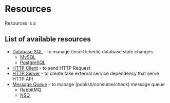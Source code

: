 # Resources

Resources is a

## List of available resources

* [Database SQL](https://alileza.github.io/tomato/resources/database-sql) - to manage (insert/check) database state changes
  * [MySQL](https://alileza.github.io/tomato/resources/database-sql)
  * [PostgreSQL](https://alileza.github.io/tomato/resources/database-sql)
* [HTTP Client](https://alileza.github.io/tomato/resources/http-client) - to send HTTP Request
* [HTTP Server](https://alileza.github.io/tomato/resources/http-server) - to create fake external service dependency that serve HTTP API
* [Message Queue](https://alileza.github.io/tomato/resources/message-queue) - to manage (publish/consume/check) message queue
  * [RabbitMQ](https://alileza.github.io/tomato/resources/message-queue)
  * [NSQ](https://alileza.github.io/tomato/resources/message-queue)
